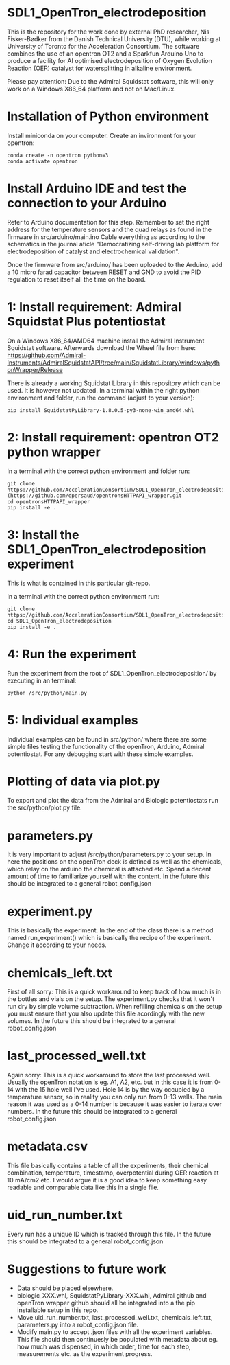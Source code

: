 # SDL1_OpenTron_electrodeposition
This is the repository for the work done by external PhD researcher, Nis Fisker-Bødker from the Danish Technical University (DTU), while working at University of Toronto for the Acceleration Consortium.
The software combines the use of an opentron OT2 and a Sparkfun Arduino Uno to produce a facility for AI optimised electrodeposition of Oxygen Evolution Reaction (OER) catalyst for watersplitting in alkaline environment.

Please pay attention: Due to the Admiral Squidstat software, this will only work on a Windows X86_64 platform and not on Mac/Linux.

# Installation of Python environment
Install miniconda on your computer. Create an invironment for your opentron:
````
conda create -n opentron python=3
conda activate opentron
````
# Install Arduino IDE and test the connection to your Arduino
Refer to Arduino documentation for this step.
Remember to set the right address for the temperature sensors and the quad relays as found in the firmware in src/arduino/main.ino
Cable everything as according to the schematics in the journal aticle "Democratizing self-driving lab platform for electrodeposition of catalyst and electrochemical validation".

Once the firmware from src/arduino/ has been uploaded to the Arduino, add a 10 micro farad capacitor between RESET and GND to avoid the PID regulation to reset itself all the time on the board.

# 1: Install requirement: Admiral Squidstat Plus potentiostat
On a Windows X86_64/AMD64 machine install the Admiral Instrument Squidstat software. Afterwards download the Wheel file from here:
https://github.com/Admiral-Instruments/AdmiralSquidstatAPI/tree/main/SquidstatLibrary/windows/pythonWrapper/Release

There is already a working Squidstat Library in this repository which can be used. It is however not updated.
In a terminal within the right python environment and folder, run the command (adjust to your version):
````
pip install SquidstatPyLibrary-1.8.0.5-py3-none-win_amd64.whl
````
# 2: Install requirement: opentron OT2 python wrapper
In a terminal with the correct python environment and folder run:
````
git clone https://github.com/AccelerationConsortium/SDL1_OpenTron_electrodeposition.git](https://github.com/dpersaud/opentronsHTTPAPI_wrapper.git
cd opentronsHTTPAPI_wrapper
pip install -e .
````

# 3: Install the SDL1_OpenTron_electrodeposition experiment
This is what is contained in this particular git-repo.

In a terminal with the correct python environment run:
````
git clone https://github.com/AccelerationConsortium/SDL1_OpenTron_electrodeposition.git
cd SDL1_OpenTron_electrodeposition
pip install -e .
````

# 4: Run the experiment
Run the experiment from the root of SDL1_OpenTron_electrodeposition/ by executing in an terminal:
````
python /src/python/main.py
````

# 5: Individual examples
Individual examples can be found in src/python/ where there are some simple files testing the functionality of the openTron, Arduino, Admiral potentiostat. For any debugging start with these simple examples.

# Plotting of data via plot.py
To export and plot the data from the Admiral and Biologic potentiostats run the src/python/plot.py file.

# parameters.py
It is very important to adjust /src/python/parameters.py to your setup. In here the positions on the openTron deck is defined as well as the chemicals, which relay on the arduino the chemical is attached etc. Spend a decent amount of time to familiarize yourself with the content.
In the future this should be integrated to a general robot_config.json

# experiment.py
This is basically the experiment. In the end of the class there is a method named run_experiment() which is basically the recipe of the experiment. Change it according to your needs.

# chemicals_left.txt
First of all sorry: This is a quick workaround to keep track of how much is in the bottles and vials on the setup. The experiment.py checks that it won't run dry by simple volume subtraction.
When refilling chemicals on the setup you must ensure that you also update this file acordingly with the new volumes.
In the future this should be integrated to a general robot_config.json

# last_processed_well.txt
Again sorry: This is a quick workaround to store the last processed well. Usually the openTron notation is eg. A1, A2, etc. but in this case it is from 0-14 with the 15 hole well I've used. Hole 14 is by the way occupied by a temperature sensor, so in reality you can only run from 0-13 wells.
The main reason it was used as a 0-14 number is because it was easier to iterate over numbers. In the future this should be integrated to a general robot_config.json

# metadata.csv
This file basically contains a table of all the experiments, their chemical combination, temperature, timestamp, overpotential during OER reaction at 10 mA/cm2 etc.
I would argue it is a good idea to keep something easy readable and comparable data like this in a single file.

# uid_run_number.txt
Every run has a unique ID which is tracked through this file.
In the future this should be integrated to a general robot_config.json

# Suggestions to future work
* Data should be placed elsewhere.
* biologic_XXX.whl, SquidstatPyLibrary-XXX.whl, Admiral github and openTron wrapper github should all be integrated into a the pip installable setup in this repo.
* Move uid_run_number.txt, last_processed_well.txt, chemicals_left.txt, parameters.py into a robot_config.json file.
* Modify main.py to accept .json files with all the experiment variables. This file should then continuesly be populated with metadata about eg. how much was dispensed, in which order, time for each step, measurements etc. as the experiment progress.

